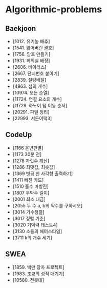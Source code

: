 # Algorithmic-problems

## Baekjoon
* [1012. 유기농 배추]
* [1541. 잃어버린 괄호]
* [1756. 암호 만들기]
* [1931. 회의실 배정]
* [2606. 바이러스]
* [2667. 단지번호 붙이기]
* [2839. 설탕배달]
* [4963. 섬의 개수]
* [10974. 모든 순열]
* [11724. 연결 요소의 개수]
* [11729. 하노이 탑 이동 순서]
* [20291. 파일 정리]
* [22993. 서든어택3]

## CodeUp
* [1166 윤년판별]
* [1173 30분 전]
* [1278 자릿수 계산]
* [1286 최댓값, 최솟값]
* [1369 빗금 친 사각형 출력하기]
* [1411 빠진 카드]
* [1510 홀수 마방진]
* [1807 우박수 길이]
* [2001 최소 대금]
* [2055 두 수 a, b의 약수를 구하시오]
* [3014 기수정렬]
* [3017 정렬 기준]
* [3020 기억력 테스트4]
* [3130 소들의 헤어스타일]
* [3711 k의 개수 세기]

## SWEA
* [1859. 백만 장자 프로젝트]
* [1983. 조교의 성적 매기기]
* [10580. 전봇대]
